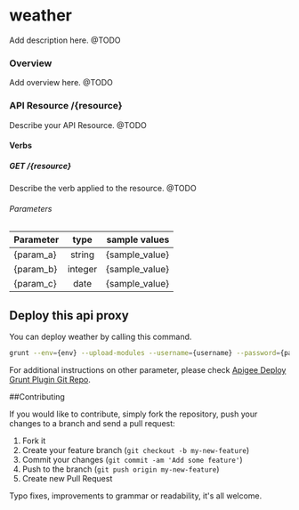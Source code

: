 weather
=========
Add description here. @TODO

### Overview
Add overview here. @TODO

### API Resource /{resource}
Describe your API Resource. @TODO

#### Verbs

##### GET /{resource}
Describe the verb applied to the resource. @TODO

###### Parameters

| Parameter     | type          | sample values |
| ------------- |:-------------:| -------------:|
| {param_a}     | string        | {sample_value}|
| {param_b}     | integer       | {sample_value}|
| {param_c}     | date          | {sample_value}|


## Deploy this api proxy
You can deploy weather by calling this command.
```bash
grunt --env={env} --upload-modules --username={username} --password={password}
```
For additional instructions on other parameter, please check [Apigee Deploy Grunt Plugin Git Repo](https://github.com/apigeecs/apigee-deploy-grunt-plugin).

##Contributing

If you would like to contribute, simply fork the repository, push your changes to a branch and send a pull request:

1. Fork it
2. Create your feature branch (`git checkout -b my-new-feature`)
3. Commit your changes (`git commit -am 'Add some feature'`)
4. Push to the branch (`git push origin my-new-feature`)
5. Create new Pull Request

Typo fixes, improvements to grammar or readability, it's all welcome.

